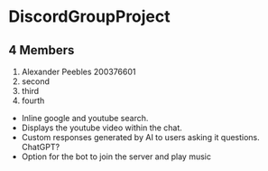 # DiscordGroupProject
##  4 Members

1. Alexander Peebles 200376601
2. second
3. third
4. fourth

- Inline google and youtube search.
- Displays the youtube video within the chat.
- Custom responses generated by AI to users asking it questions. ChatGPT?
- Option for the bot to join the server and play music